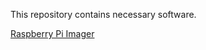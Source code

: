 This repository contains necessary software.

[Raspberry Pi Imager](../Software_Repository/Raspberry_Pi_Imager.md)

